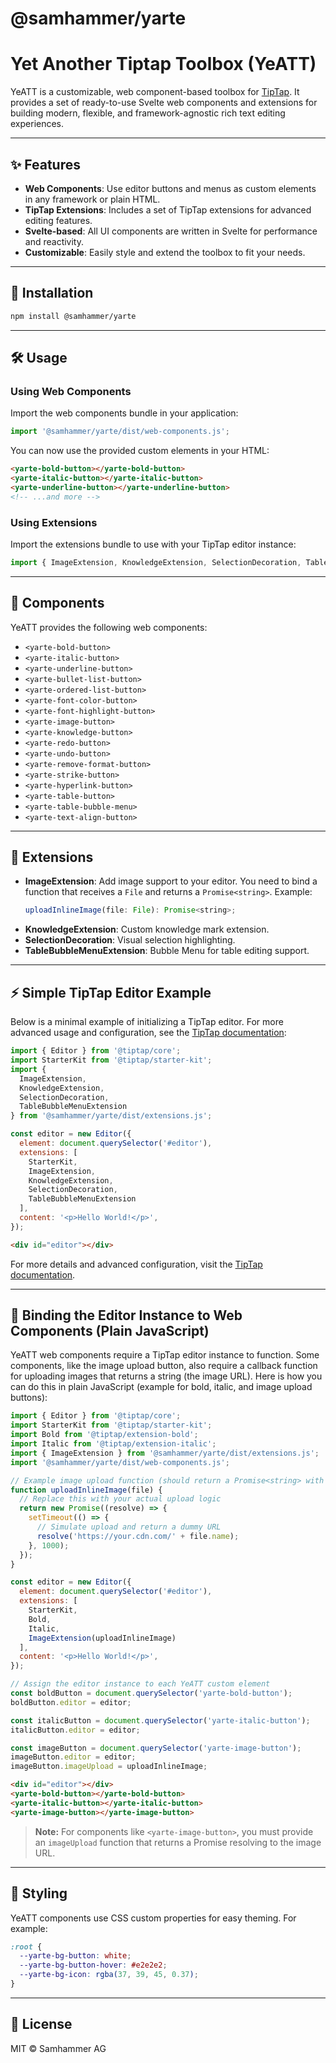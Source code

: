 # @samhammer/yarte

Yet Another Tiptap Toolbox (YeATT)
================================

YeATT is a customizable, web component-based toolbox for [TipTap](https://tiptap.dev/). It provides a set of ready-to-use Svelte web components and extensions for building modern, flexible, and framework-agnostic rich text editing experiences.

---

## ✨ Features

- **Web Components**: Use editor buttons and menus as custom elements in any framework or plain HTML.
- **TipTap Extensions**: Includes a set of TipTap extensions for advanced editing features.
- **Svelte-based**: All UI components are written in Svelte for performance and reactivity.
- **Customizable**: Easily style and extend the toolbox to fit your needs.

---

## 🚀 Installation

```sh
npm install @samhammer/yarte
```

---

## 🛠️ Usage

### Using Web Components

Import the web components bundle in your application:

```js
import '@samhammer/yarte/dist/web-components.js';
```

You can now use the provided custom elements in your HTML:

```html
<yarte-bold-button></yarte-bold-button>
<yarte-italic-button></yarte-italic-button>
<yarte-underline-button></yarte-underline-button>
<!-- ...and more -->
```

### Using Extensions

Import the extensions bundle to use with your TipTap editor instance:

```js
import { ImageExtension, KnowledgeExtension, SelectionDecoration, TableBubbleMenuExtension } from '@samhammer/yarte/dist/extensions.js';
```

---

## 🧩 Components

YeATT provides the following web components:

- `<yarte-bold-button>`
- `<yarte-italic-button>`
- `<yarte-underline-button>`
- `<yarte-bullet-list-button>`
- `<yarte-ordered-list-button>`
- `<yarte-font-color-button>`
- `<yarte-font-highlight-button>`
- `<yarte-image-button>`
- `<yarte-knowledge-button>`
- `<yarte-redo-button>`
- `<yarte-undo-button>`
- `<yarte-remove-format-button>`
- `<yarte-strike-button>`
- `<yarte-hyperlink-button>`
- `<yarte-table-button>`
- `<yarte-table-bubble-menu>`
- `<yarte-text-align-button>`

---

## 🧩 Extensions

- **ImageExtension**: Add image support to your editor. You need to bind a function that receives a `File` and returns a `Promise<string>`. Example:
  ```js
  uploadInlineImage(file: File): Promise<string>;
  ```
- **KnowledgeExtension**: Custom knowledge mark extension.
- **SelectionDecoration**: Visual selection highlighting.
- **TableBubbleMenuExtension**: Bubble Menu for table editing support.

---

## ⚡ Simple TipTap Editor Example

Below is a minimal example of initializing a TipTap editor. For more advanced usage and configuration, see the [TipTap documentation](https://tiptap.dev/):

```js
import { Editor } from '@tiptap/core';
import StarterKit from '@tiptap/starter-kit';
import {
  ImageExtension,
  KnowledgeExtension,
  SelectionDecoration,
  TableBubbleMenuExtension
} from '@samhammer/yarte/dist/extensions.js';

const editor = new Editor({
  element: document.querySelector('#editor'),
  extensions: [
    StarterKit,
    ImageExtension,
    KnowledgeExtension,
    SelectionDecoration,
    TableBubbleMenuExtension
  ],
  content: '<p>Hello World!</p>',
});
```

```html
<div id="editor"></div>
```

For more details and advanced configuration, visit the [TipTap documentation](https://tiptap.dev/).

---

## 🔗 Binding the Editor Instance to Web Components (Plain JavaScript)

YeATT web components require a TipTap editor instance to function. Some components, like the image upload button, also require a callback function for uploading images that returns a string (the image URL). Here is how you can do this in plain JavaScript (example for bold, italic, and image upload buttons):

```js
import { Editor } from '@tiptap/core';
import StarterKit from '@tiptap/starter-kit';
import Bold from '@tiptap/extension-bold';
import Italic from '@tiptap/extension-italic';
import { ImageExtension } from '@samhammer/yarte/dist/extensions.js';
import '@samhammer/yarte/dist/web-components.js';

// Example image upload function (should return a Promise<string> with the image URL)
function uploadInlineImage(file) {
  // Replace this with your actual upload logic
  return new Promise((resolve) => {
    setTimeout(() => {
      // Simulate upload and return a dummy URL
      resolve('https://your.cdn.com/' + file.name);
    }, 1000);
  });
}

const editor = new Editor({
  element: document.querySelector('#editor'),
  extensions: [
    StarterKit,
    Bold,
    Italic,
    ImageExtension(uploadInlineImage)
  ],
  content: '<p>Hello World!</p>',
});

// Assign the editor instance to each YeATT custom element
const boldButton = document.querySelector('yarte-bold-button');
boldButton.editor = editor;

const italicButton = document.querySelector('yarte-italic-button');
italicButton.editor = editor;

const imageButton = document.querySelector('yarte-image-button');
imageButton.editor = editor;
imageButton.imageUpload = uploadInlineImage;
```

```html
<div id="editor"></div>
<yarte-bold-button></yarte-bold-button>
<yarte-italic-button></yarte-italic-button>
<yarte-image-button></yarte-image-button>
```

> **Note:** For components like `<yarte-image-button>`, you must provide an `imageUpload` function that returns a Promise resolving to the image URL.

---

## 🎨 Styling

YeATT components use CSS custom properties for easy theming. For example:

```css
:root {
  --yarte-bg-button: white;
  --yarte-bg-button-hover: #e2e2e2;
  --yarte-bg-icon: rgba(37, 39, 45, 0.37);
}
```

---

## 📄 License

MIT © Samhammer AG
